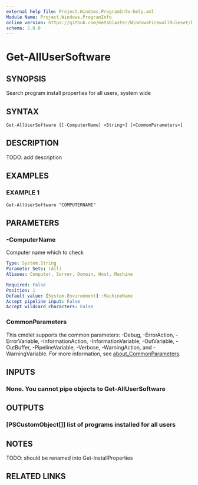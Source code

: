 ```yaml
---
external help file: Project.Windows.ProgramInfo-help.xml
Module Name: Project.Windows.ProgramInfo
online version: https://github.com/metablaster/WindowsFirewallRuleset/blob/develop/Modules/Project.Windows.ProgramInfo/Help/en-US/Get-AllUserSoftware.md
schema: 2.0.0
---
```


# Get-AllUserSoftware

## SYNOPSIS

Search program install properties for all users, system wide

## SYNTAX

```none
Get-AllUserSoftware [[-ComputerName] <String>] [<CommonParameters>]
```

## DESCRIPTION

TODO: add description

## EXAMPLES

### EXAMPLE 1

```none
Get-AllUserSoftware "COMPUTERNAME"
```

## PARAMETERS

### -ComputerName

Computer name which to check

```yaml
Type: System.String
Parameter Sets: (All)
Aliases: Computer, Server, Domain, Host, Machine

Required: False
Position: 1
Default value: [System.Environment]::MachineName
Accept pipeline input: False
Accept wildcard characters: False
```

### CommonParameters

This cmdlet supports the common parameters: -Debug, -ErrorAction, -ErrorVariable, -InformationAction, -InformationVariable, -OutVariable, -OutBuffer, -PipelineVariable, -Verbose, -WarningAction, and -WarningVariable. For more information, see [about_CommonParameters](http://go.microsoft.com/fwlink/?LinkID=113216).

## INPUTS

### None. You cannot pipe objects to Get-AllUserSoftware

## OUTPUTS

### [PSCustomObject[]] list of programs installed for all users

## NOTES

TODO: should be renamed into Get-InstallProperties

## RELATED LINKS

